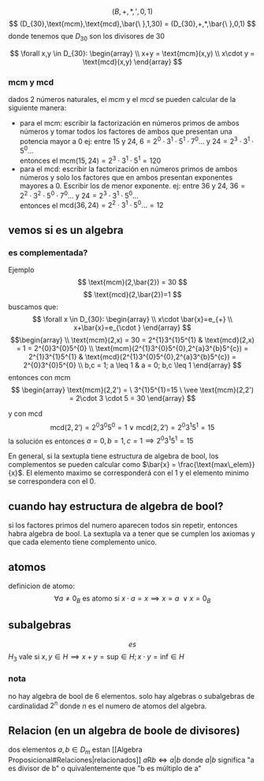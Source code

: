 
$$
(B,+,*,',0,1)
$$
$$
(D_{30},\text{mcm},\text{mcd},\bar{\ },1,30) = (D_{30},+,*,\bar{\ },0,1)
$$
donde tenemos que $D_{30}$ son los divisores de $30$

$$
\forall x,y \in D_{30}: \begin{array} \\
x+y = \text{mcm}(x,y) \\
x\cdot y = \text{mcd}(x,y)
\end{array}
$$
### mcm y mcd
dados 2 números naturales, el *mcm* y el *mcd* se pueden calcular de la siguiente manera:  
* para el mcm: escribir la factorización en números primos de ambos números y tomar todos los factores de ambos que presentan una potencia mayor a 0 
ej: entre 15 y 24, $6 = 2^{0}\cdot3^{1}\cdot5^{1}\cdot 7^{0}\dots$ y $24 = 2^{3}\cdot 3^{1}\cdot 5^{0}\dots$  
entonces el $\text{mcm}(15,24) = 2^{3}\cdot 3^{1} \cdot 5^{1} = 120$ 
* para el mcd: escribir la factorización en números primos de ambos números y solo los factores que en ambos presentan exponentes mayores a 0. Escribir los de menor exponente.
ej: entre 36 y 24,  $36 = 2^{2}\cdot3^{2}\cdot5^{0}\cdot 7^{0}\dots$ y $24 = 2^{3}\cdot 3^{1}\cdot 5^{0}\dots$   
entonces el $\text{mcd}(36,24) = 2^{2}\cdot 3^{1}\cdot 5^{0}\dots = 12$

## vemos si es un algebra
### es complementada?
Ejemplo
$$
\text{mcm}(2,\bar{2}) = 30
$$
$$
\text{mcd}(2,\bar{2})=1
$$
buscamos que:
$$
\forall x \in D_{30}: \begin{array} \\
x\cdot \bar{x}=e_{+} \\
x+\bar{x}=e_{\cdot }
\end{array}
$$
$$\begin{array} \\
\text{mcm}(2,x) = 30 = 2^{1}3^{1}5^{1}  & \text{mcd}(2,x) = 1 = 2^{0}3^{0}5^{0} \\
\text{mcm}(2^{1}3^{0}5^{0},2^{a}3^{b}5^{c}) = 2^{1}3^{1}5^{1}  & \text{mcd}(2^{1}3^{0}5^{0},2^{a}3^{b}5^{c}) = 2^{0}3^{0}5^{0} \\
b,c = 1; a \leq 1 & a = 0; b,c \leq 1 
\end{array}
$$
entonces con mcm
$$
\begin{array}
\text{mcm}(2,2') =  \  3^{1}5^{1}=15 \ \vee \text{mcm}(2,2') = 2\cdot 3 \cdot 5 = 30
\end{array}
$$

y con mcd
$$
\text{mcd}(2,2') = 2^{0}3^{0}5^{0} = 1 \ \vee \ \text{mcd}(2,2') = 2^{0}3^{1}5^{1} = 15  
$$
la solución es entonces $a=0, b=1, c=1 \implies 2^{0}3^{1}5^{1}=15$

En general, si la sextupla tiene estructura de algebra de bool, los complementos se pueden calcular como $\bar{x} = \frac{\text{max\_elem}}{x}$. El elemento maximo se corresponderá con el 1 y el elemento minimo se correspondera con el 0.

## cuando hay estructura de algebra de bool?
si los factores primos del numero aparecen todos sin repetir, entonces habra algebra de bool. La sextupla va a tener que se cumplen los axiomas y que cada elemento tiene complemento unico.

## atomos
definicion de atomo:
$$
\forall a \neq 0_B \text{ es atomo si } x \cdot a=x \implies x=a \ \vee x=0_B
$$
## subalgebras
$$
es
$$
$H_3$ vale si $x,y \in H \implies x+y = \text{sup} \in H; x\cdot y = \text{inf} \in H$

### nota
no hay algebra de bool de 6 elementos. solo hay algebras o subalgebras de cardinalidad $2^{n}$ donde $n$ es el numero de atomos del algebra.

## Relacion (en un algebra de boole de divisores)
dos elementos $a,b \in D_{m}$ estan [[Algebra Proposicional#Relaciones|relacionados]] $a\text{R}b \iff a|b$ donde $a|b$ significa "a es divisor de b" o quivalentemente que "b es múltiplo de a" 
